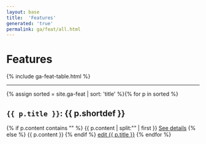 ```yaml
---
layout: base
title:  'Features'
generated: 'true'
permalink: ga/feat/all.html
---
```


# Features

{% include ga-feat-table.html %}

----------

{% assign sorted = site.ga-feat | sort: 'title' %}{% for p in sorted %}
<a id="al-ga-feat/{{ p.title }}" class="al-dest"/>
<h2><code>{{ p.title }}</code>: {{ p.shortdef }}</h2>
{% if p.content contains "<!--details-->" %}    
{{ p.content | split:"<!--details-->" | first }}
<a href="{{ p.title }}" class="al-doc">See details</a>
{% else %}
{{ p.content }}
{% endif %}
<a href="{{ site.git_edit }}/{% if p.collection %}{{ p.relative_path }}{% else %}{{ p.path }}{% endif %}" target="#">edit {{ p.title }}</a>
{% endfor %}
